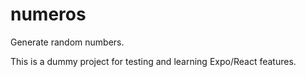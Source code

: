 # numeros

Generate random numbers.

This is a dummy project for testing and learning Expo/React features.
